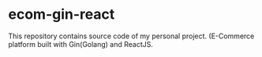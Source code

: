 # ecom-gin-react
This repository contains source code of my personal project. (E-Commerce platform built with Gin(Golang) and ReactJS.
